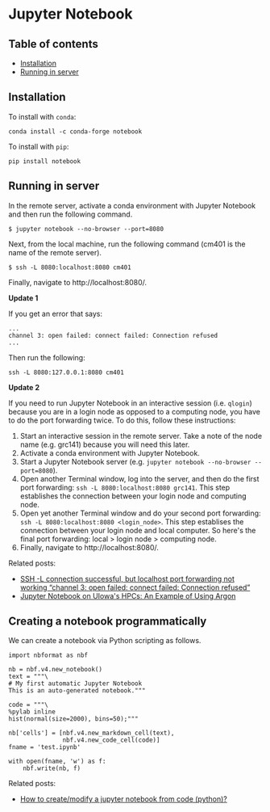 # Jupyter Notebook <a name="Jupyter-Notebook"></a>

## Table of contents

* [Installation](#Installation)
* [Running in server](#Running-in-server)

## Installation <a name="Installation"></a>

To install with `conda`:

```
conda install -c conda-forge notebook
```

To install with `pip`:

```
pip install notebook
```

## Running in server <a name="Running-in-server"></a>

In the remote server, activate a conda environment with Jupyter Notebook and then run the following command.

```
$ jupyter notebook --no-browser --port=8080
```

Next, from the local machine, run the following command (cm401 is the name of the remote server).

```
$ ssh -L 8080:localhost:8080 cm401
```

Finally, navigate to http://localhost:8080/.

**Update 1**

If you get an error that says:

```
...
channel 3: open failed: connect failed: Connection refused
...
```

Then run the following:

```
ssh -L 8080:127.0.0.1:8080 cm401
```

**Update 2**

If you need to run Jupyter Notebook in an interactive session (i.e. `qlogin`) because you are in a login node as opposed to a computing node, you have to do the port forwarding twice. To do this, follow these instructions:

1. Start an interactive session in the remote server. Take a note of the node name (e.g. grc141) because you will need this later.
2. Activate a conda environment with Jupyter Notebook.
3. Start a Jupyter Notebook server (e.g. `jupyter notebook --no-browser --port=8080`).
4. Open another Terminal window, log into the server, and then do the first port forwarding: `ssh -L 8080:localhost:8080 grc141`. This step establishes the connection between your login node and computing node.
5. Open yet another Terminal window and do your second port forwarding: `ssh -L 8080:localhost:8080 <login_node>`. This step establises the connection between your login node and local computer. So here's the final port forwarding: local > login node > computing node.
6. Finally, navigate to http://localhost:8080/.

Related posts:

* [SSH -L connection successful, but localhost port forwarding not working “channel 3: open failed: connect failed: Connection refused”](https://stackoverflow.com/questions/18705453/ssh-l-connection-successful-but-localhost-port-forwarding-not-working-channel)
* [Jupyter Notebook on UIowa's HPCs: An Example of Using Argon](https://zhiyzuo.github.io/Argon-Jupyter/)










## Creating a notebook programmatically <a name="Creating-a-notebook-programmatically"></a>

We can create a notebook via Python scripting as follows.

```
import nbformat as nbf

nb = nbf.v4.new_notebook()
text = """\
# My first automatic Jupyter Notebook
This is an auto-generated notebook."""

code = """\
%pylab inline
hist(normal(size=2000), bins=50);"""

nb['cells'] = [nbf.v4.new_markdown_cell(text),
               nbf.v4.new_code_cell(code)]
fname = 'test.ipynb'

with open(fname, 'w') as f:
    nbf.write(nb, f)
```

Related posts:

* [How to create/modify a jupyter notebook from code (python)?](https://stackoverflow.com/questions/38193878/how-to-create-modify-a-jupyter-notebook-from-code-python)
